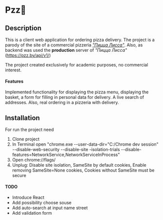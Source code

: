 Pzz🍕
=

## Description 

This is a client web application for ordering pizza delivery.
The project is a parody of the site of a commercial pizzeria [_"Пицца Лисса"_](https://pzz.by/).
Also, as backend was used the **production** server of _"Пицца Лисса"_ (https://pzz.by/api/v1/)

The project created exclusively for academic purposes, no commercial interest.

#### Features

Implemented functionality for displaying the pizza menu, displaying the basket, a form for filling in personal data for delivery. 
A live search of addresses.
Also, real ordering in a pizzeria with delivery.

## Installation
For run the project need
1. Clone project 
2. In Terminal open "chrome.exe --user-data-dir="C:/Chrome dev session" --disable-web-security --disable-site
-isolation-trials --disable-features=NetworkService,NetworkServiceInProcess"
3. Open chrome://flags/
4. Unplug: Disable site isolation, SameSite by default cookies, Enable removing SameSite=None cookies, Cookies
 without SameSite must be secure

#### TODO 

* Introduce React 
* Add possibility choose souse
* Add auto-search at input name street
* Add validation form